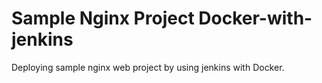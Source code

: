 # Sample Nginx Project Docker-with-jenkins
Deploying sample nginx web project by using jenkins with Docker.
